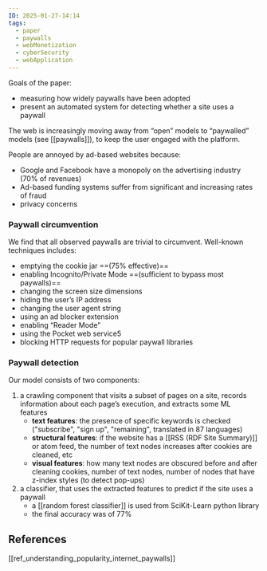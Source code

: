 ```yaml
---
ID: 2025-01-27-14:14
tags:
  - paper
  - paywalls
  - webMonetization
  - cyberSecurity
  - webApplication
---
```

Goals of the paper:
- measuring how widely paywalls have been adopted
- present an automated system for detecting whether a site uses a paywall

The web is increasingly moving away from “open” models to “paywalled” models (see [[paywalls]]), to keep the user engaged with the platform.

People are annoyed by ad-based websites because:
- Google and Facebook have a monopoly on the advertising industry (70% of revenues)
- Ad-based funding systems suffer from significant and increasing rates of fraud
- privacy concerns

### Paywall circumvention

We find that all observed paywalls are trivial to circumvent. Well-known techniques includes:
- emptying the cookie jar ==(75% effective)==
- enabling Incognito/Private Mode ==(sufficient to bypass most paywalls)==
- changing the screen size dimensions
- hiding the user’s IP address
- changing the user agent string
- using an ad blocker extension
- enabling “Reader Mode”
- using the Pocket web service5
- blocking HTTP requests for popular paywall libraries

### Paywall detection

Our model consists of two components:
1. a crawling component that visits a subset of pages on a site, records information about each page’s execution, and extracts some ML features
	- **text features**: the presence of specific keywords is checked ("subscribe", "sign up", "remaining", translated in 87 languages)
	- **structural features**: if the website has a [[RSS (RDF Site Summary)]] or atom feed, the number of text nodes increases after cookies are cleaned, etc
	- **visual features**: how many text nodes are obscured before and after cleaning cookies, number of text nodes, number of nodes that have z-index styles (to detect pop-ups)
2. a classifier, that uses the extracted features to predict if the site uses a paywall
	- a [[random forest classifier]] is used from SciKit-Learn python library
	- the final accuracy was of 77%

## References
[[ref_understanding_popularity_internet_paywalls]]